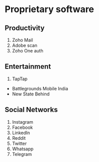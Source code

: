 # Proprietary software

## Productivity

1. Zoho Mail
2. Adobe scan
3. Zoho One auth


## Entertainment

1. TapTap 
  * Battlegrounds Mobile India
  * New State Behind

## Social Networks 

1. Instagram 
2. Facebook
3. LinkedIn
4. Reddit
5. Twitter
6. Whatsapp
7. Telegram
